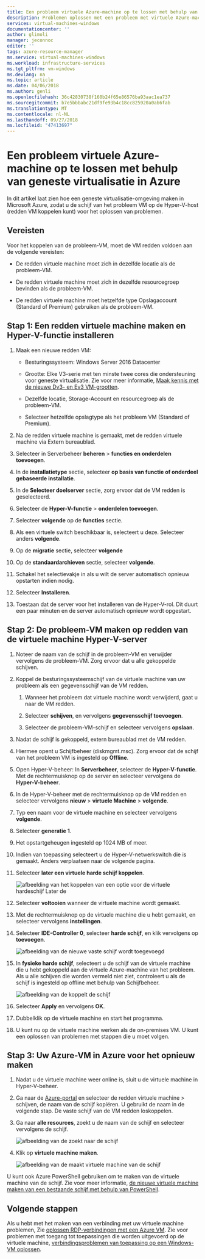 ```yaml
---
title: Een probleem virtuele Azure-machine op te lossen met behulp van geneste virtualisatie in Azure | Microsoft Docs
description: Problemen oplossen met een probleem met virtuele Azure-machine met behulp van geneste virtualisatie in Azure
services: virtual-machines-windows
documentationcenter: ''
author: glimoli
manager: jeconnoc
editor: ''
tags: azure-resource-manager
ms.service: virtual-machines-windows
ms.workload: infrastructure-services
ms.tgt_pltfrm: vm-windows
ms.devlang: na
ms.topic: article
ms.date: 04/06/2018
ms.author: genli
ms.openlocfilehash: 36c42830738f160b24f65e86576ba93aac1ea737
ms.sourcegitcommit: b7e5bbbabc21df9fe93b4c18cc825920a0ab6fab
ms.translationtype: MT
ms.contentlocale: nl-NL
ms.lasthandoff: 09/27/2018
ms.locfileid: "47413697"
---
```

# <a name="troubleshoot-a-problem-azure-vm-by-using-nested-virtualization-in-azure"></a>Een probleem virtuele Azure-machine op te lossen met behulp van geneste virtualisatie in Azure

In dit artikel laat zien hoe een geneste virtualisatie-omgeving maken in Microsoft Azure, zodat u de schijf van het probleem VM op de Hyper-V-host (redden VM koppelen kunt) voor het oplossen van problemen.

## <a name="prerequisites"></a>Vereisten

Voor het koppelen van de probleem-VM, moet de VM redden voldoen aan de volgende vereisten:

-   De redden virtuele machine moet zich in dezelfde locatie als de probleem-VM.

-   De redden virtuele machine moet zich in dezelfde resourcegroep bevinden als de probleem-VM.

-   De redden virtuele machine moet hetzelfde type Opslagaccount (Standard of Premium) gebruiken als de probleem-VM.

## <a name="step-1-create-a-rescue-vm-and-install-hyper-v-role"></a>Stap 1: Een redden virtuele machine maken en Hyper-V-functie installeren

1.  Maak een nieuwe redden VM:

    -  Besturingssysteem: Windows Server 2016 Datacenter

    -  Grootte: Elke V3-serie met ten minste twee cores die ondersteuning voor geneste virtualisatie. Zie voor meer informatie, [Maak kennis met de nieuwe Dv3- en Ev3 VM-grootten](https://azure.microsoft.com/blog/introducing-the-new-dv3-and-ev3-vm-sizes/).

    -  Dezelfde locatie, Storage-Account en resourcegroep als de probleem-VM.

    -  Selecteer hetzelfde opslagtype als het probleem VM (Standard of Premium).

2.  Na de redden virtuele machine is gemaakt, met de redden virtuele machine via Extern bureaublad.

3.  Selecteer in Serverbeheer **beheren** > **functies en onderdelen toevoegen**.

4.  In de **installatietype** sectie, selecteer **op basis van functie of onderdeel gebaseerde installatie**.

5.  In de **Selecteer doelserver** sectie, zorg ervoor dat de VM redden is geselecteerd.

6.  Selecteer de **Hyper-V-functie** > **onderdelen toevoegen**.

7.  Selecteer **volgende** op de **functies** sectie.

8.  Als een virtuele switch beschikbaar is, selecteert u deze. Selecteer anders **volgende**.

9.  Op de **migratie** sectie, selecteer **volgende**

10. Op de **standaardarchieven** sectie, selecteer **volgende**.

11. Schakel het selectievakje in als u wilt de server automatisch opnieuw opstarten indien nodig.

12. Selecteer **Installeren**.

13. Toestaan dat de server voor het installeren van de Hyper-V-rol. Dit duurt een paar minuten en de server automatisch opnieuw wordt opgestart.

## <a name="step-2-create-the-problem-vm-on-the-rescue-vms-hyper-v-server"></a>Stap 2: De probleem-VM maken op redden van de virtuele machine Hyper-V-server

1.  Noteer de naam van de schijf in de probleem-VM en verwijder vervolgens de probleem-VM. Zorg ervoor dat u alle gekoppelde schijven. 

2.  Koppel de besturingssysteemschijf van de virtuele machine van uw probleem als een gegevensschijf van de VM redden.

    1.  Wanneer het probleem dat virtuele machine wordt verwijderd, gaat u naar de VM redden.

    2.  Selecteer **schijven**, en vervolgens **gegevensschijf toevoegen**.

    3.  Selecteer de probleem-VM-schijf en selecteer vervolgens **opslaan**.

3.  Nadat de schijf is gekoppeld, extern bureaublad met de VM redden.

4.  Hiermee opent u Schijfbeheer (diskmgmt.msc). Zorg ervoor dat de schijf van het probleem VM is ingesteld op **Offline**.

5.  Open Hyper-V-beheer: In **Serverbeheer**, selecteer de **Hyper-V-functie**. Met de rechtermuisknop op de server en selecteer vervolgens de **Hyper-V-beheer**.

6.  In de Hyper-V-beheer met de rechtermuisknop op de VM redden en selecteer vervolgens **nieuw** > **virtuele Machine** > **volgende**.

7.  Typ een naam voor de virtuele machine en selecteer vervolgens **volgende**.

8.  Selecteer **generatie 1**.

9.  Het opstartgeheugen ingesteld op 1024 MB of meer.

10. Indien van toepassing selecteert u de Hyper-V-netwerkswitch die is gemaakt. Anders verplaatsen naar de volgende pagina.

11. Selecteer **later een virtuele harde schijf koppelen**.

    ![afbeelding van het koppelen van een optie voor de virtuele hardeschijf Later de](/media/troubleshoot-vm-by-use-nested-virtualization/attach-disk-later.png)

12. Selecteer **voltooien** wanneer de virtuele machine wordt gemaakt.

13. Met de rechtermuisknop op de virtuele machine die u hebt gemaakt, en selecteer vervolgens **instellingen**.

14. Selecteer **IDE-Controller 0**, selecteer **harde schijf**, en klik vervolgens op **toevoegen**.

    ![afbeelding van de nieuwe vaste schijf wordt toegevoegd](/media/troubleshoot-vm-by-use-nested-virtualization/create-new-drive.png)    

15. In **fysieke harde schijf**, selecteert u de schijf van de virtuele machine die u hebt gekoppeld aan de virtuele Azure-machine van het probleem. Als u alle schijven die worden vermeld niet ziet, controleert u als de schijf is ingesteld op offline met behulp van Schijfbeheer.

    ![afbeelding van de koppelt de schijf](/media/troubleshoot-vm-by-use-nested-virtualization/mount-disk.png)  


17. Selecteer **Apply** en vervolgens **OK**.

18. Dubbelklik op de virtuele machine en start het programma.

19. U kunt nu op de virtuele machine werken als de on-premises VM. U kunt een oplossen van problemen met stappen die u moet volgen.

## <a name="step-3-re-create-your-azure-vm-in-azure"></a>Stap 3: Uw Azure-VM in Azure voor het opnieuw maken

1.  Nadat u de virtuele machine weer online is, sluit u de virtuele machine in Hyper-V-beheer.

2.  Ga naar de [Azure-portal](https://portal.azure.com) en selecteer de redden virtuele machine > schijven, de naam van de schijf kopiëren. U gebruikt de naam in de volgende stap. De vaste schijf van de VM redden loskoppelen.

3.  Ga naar **alle resources**, zoekt u de naam van de schijf en selecteer vervolgens de schijf.

     ![afbeelding van de zoekt naar de schijf](/media/troubleshoot-vm-by-use-nested-virtualization/search-disk.png)     

4. Klik op **virtuele machine maken**.

     ![afbeelding van de maakt virtuele machine van de schijf](./media/troubleshoot-vm-by-use-nested-virtualization/create-vm-from-vhd.png) 

U kunt ook Azure PowerShell gebruiken om te maken van de virtuele machine van de schijf. Zie voor meer informatie, [de nieuwe virtuele machine maken van een bestaande schijf met behulp van PowerShell](../windows/create-vm-specialized.md#create-the-new-vm). 

## <a name="next-steps"></a>Volgende stappen

Als u hebt met het maken van een verbinding met uw virtuele machine problemen, Zie [oplossen RDP-verbindingen met een Azure VM](troubleshoot-rdp-connection.md). Zie voor problemen met toegang tot toepassingen die worden uitgevoerd op de virtuele machine, [verbindingsproblemen van toepassing op een Windows-VM oplossen](troubleshoot-app-connection.md).
